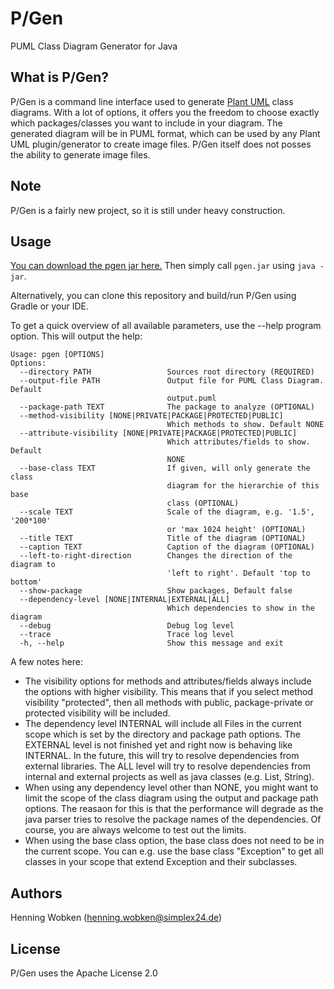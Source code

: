 # P/Gen
PUML Class Diagram Generator for Java

## What is P/Gen?

P/Gen is a command line interface used to generate [Plant UML](http://plantuml.com/) class diagrams.
With a lot of options, it offers you the freedom to choose exactly which packages/classes you want to include in your diagram. 
The generated diagram will be in PUML format, which can be used by any Plant UML plugin/generator to create image files. 
P/Gen itself does not posses the ability to generate image files.

## Note

P/Gen is a fairly new project, so it is still under heavy construction.

## Usage

[You can download the pgen jar here.](https://simplex24.de/pgen/pgen.jar) Then simply call `pgen.jar` using `java -jar`. 

Alternatively, you can clone this repository and build/run P/Gen using Gradle or your IDE.

To get a quick overview of all available parameters, use the --help program option.
This will output the help:

```
Usage: pgen [OPTIONS]
Options:
  --directory PATH                 Sources root directory (REQUIRED)
  --output-file PATH               Output file for PUML Class Diagram. Default
                                   output.puml
  --package-path TEXT              The package to analyze (OPTIONAL)
  --method-visibility [NONE|PRIVATE|PACKAGE|PROTECTED|PUBLIC]
                                   Which methods to show. Default NONE
  --attribute-visibility [NONE|PRIVATE|PACKAGE|PROTECTED|PUBLIC]
                                   Which attributes/fields to show. Default
                                   NONE
  --base-class TEXT                If given, will only generate the class
                                   diagram for the hierarchie of this base
                                   class (OPTIONAL)
  --scale TEXT                     Scale of the diagram, e.g. '1.5', '200*100'
                                   or 'max 1024 height' (OPTIONAL)
  --title TEXT                     Title of the diagram (OPTIONAL)
  --caption TEXT                   Caption of the diagram (OPTIONAL)
  --left-to-right-direction        Changes the direction of the diagram to
                                   'left to right'. Default 'top to bottom'
  --show-package                   Show packages, Default false
  --dependency-level [NONE|INTERNAL|EXTERNAL|ALL]
                                   Which dependencies to show in the diagram
  --debug                          Debug log level
  --trace                          Trace log level
  -h, --help                       Show this message and exit
```

A few notes here:
- The visibility options for methods and attributes/fields always include the options with higher visibility. 
This means that if you select method visibility "protected", then all methods with public, package-private or protected visibility will be included. 
- The dependency level INTERNAL will include all Files in the current scope which is set by the directory and package path options. 
The EXTERNAL level is not finished yet and right now is behaving like INTERNAL. 
In the future, this will try to resolve dependencies from external libraries. 
The ALL level will try to resolve dependencies from internal and external projects as well as java classes (e.g. List, String).
- When using any dependency level other than NONE, you might want to limit the scope of the class diagram using the output and package path options.
The reasaon for this is that the performance will degrade as the java parser tries to resolve the package names of the dependencies.
Of course, you are always welcome to test out the limits.  
- When using the base class option, the base class does not need to be in the current scope. You can e.g. use the base class "Exception" 
to get all classes in your scope that extend Exception and their subclasses.

## Authors

Henning Wobken ([henning.wobken@simplex24.de](mailto:henning.wobken@simplex24.de))

## License

P/Gen uses the Apache License 2.0